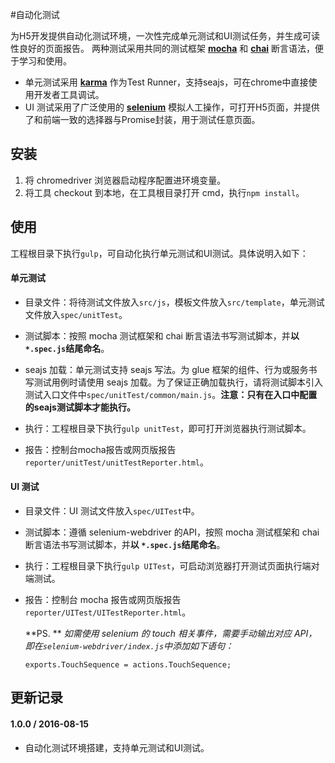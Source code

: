 #自动化测试

为H5开发提供自动化测试环境，一次性完成单元测试和UI测试任务，并生成可读性良好的页面报告。
两种测试采用共同的测试框架 [**mocha**](http://mochajs.org/) 和 [**chai**](http://chaijs.com/) 断言语法，便于学习和使用。
+ 单元测试采用 [**karma**](https://karma-runner.github.io/1.0/index.html) 作为Test Runner，支持seajs，可在chrome中直接使用开发者工具调试。
+ UI 测试采用了广泛使用的 [**selenium**](http://docs.seleniumhq.org/) 模拟人工操作，可打开H5页面，并提供了和前端一致的选择器与Promise封装，用于测试任意页面。


## 安装

1. 将 chromedriver 浏览器启动程序配置进环境变量。
2. 将工具 checkout 到本地，在工具根目录打开 cmd，执行`npm install`。


## 使用

工程根目录下执行`gulp`，可自动化执行单元测试和UI测试。具体说明入如下：

#### 单元测试
+ 目录文件：将待测试文件放入`src/js`，模板文件放入`src/template`，单元测试文件放入`spec/unitTest`。

+ 测试脚本：按照 mocha 测试框架和 chai 断言语法书写测试脚本，并**以 `*.spec.js`结尾命名**。

+ seajs 加载：单元测试支持 seajs 写法。为 glue 框架的组件、行为或服务书写测试用例时请使用 seajs 加载。为了保证正确加载执行，请将测试脚本引入测试入口文件中`spec/unitTest/common/main.js`。**注意：只有在入口中配置的seajs测试脚本才能执行。**

+ 执行：工程根目录下执行`gulp unitTest`，即可打开浏览器执行测试脚本。

+ 报告：控制台mocha报告或网页版报告`reporter/unitTest/unitTestReporter.html`。

#### UI 测试
+ 目录文件：UI 测试文件放入`spec/UITest`中。

+ 测试脚本：遵循 selenium-webdriver 的API，按照 mocha 测试框架和 chai 断言语法书写测试脚本，并**以 `*.spec.js`结尾命名**。

+ 执行：工程根目录下执行`gulp UITest`，可启动浏览器打开测试页面执行端对端测试。

+ 报告：控制台 mocha 报告或网页版报告`reporter/UITest/UITestReporter.html`。

  **PS. **  *如需使用 selenium 的 touch 相关事件，需要手动输出对应 API，即在`selenium-webdriver/index.js`中添加如下语句：*

  ```
  exports.TouchSequence = actions.TouchSequence;
  ```

## 更新记录

#### 1.0.0 / 2016-08-15

* 自动化测试环境搭建，支持单元测试和UI测试。